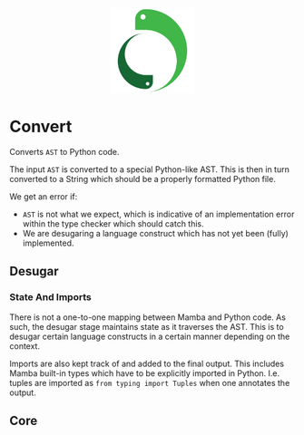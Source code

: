 <p align="center">
    <img src="../../image/logo.svg" height="150" alt="Mamba logo"/>
</p>

# Convert

Converts `AST` to Python code.

The input `AST` is converted to a special Python-like AST. This is then in turn converted to a String which should be a
properly formatted Python file.

We get an error if:

- `AST` is not what we expect, which is indicative of an implementation error within the type checker which should catch
  this.
- We are desugaring a language construct which has not yet been (fully) implemented.

## Desugar

### State And Imports

There is not a one-to-one mapping between Mamba and Python code. As such, the desugar stage maintains state as it
traverses the AST. This is to desugar certain language constructs in a certain manner depending on the context.

Imports are also kept track of and added to the final output. This includes Mamba built-in types which have to be
explicitly imported in Python. I.e. tuples are imported as `from typing import Tuples` when one annotates the output.

## Core
